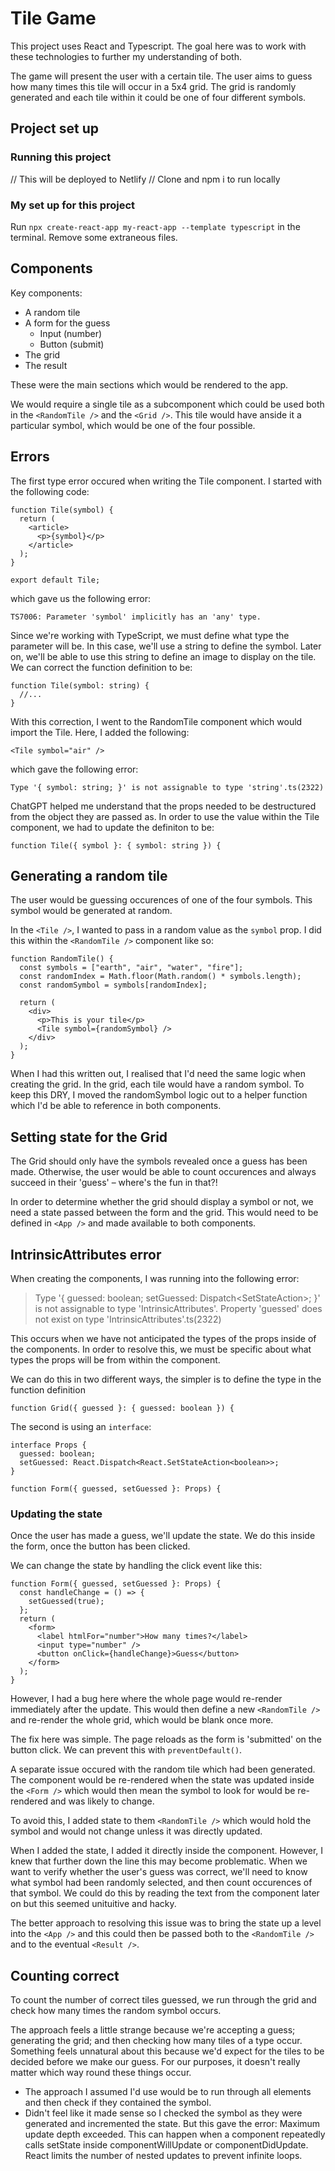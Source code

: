 # Tile Game

This project uses React and Typescript. The goal here was to work with these technologies to further my understanding of both.

The game will present the user with a certain tile. The user aims to guess how many times this tile will occur in a 5x4 grid. The grid is randomly generated and each tile within it could be one of four different symbols.

## Project set up

### Running this project

// This will be deployed to Netlify
// Clone and npm i to run locally

### My set up for this project

Run `npx create-react-app my-react-app --template typescript` in the terminal. Remove some extraneous files.

## Components

Key components:

- A random tile
- A form for the guess
  - Input (number)
  - Button (submit)
- The grid
- The result

These were the main sections which would be rendered to the app.

We would require a single tile as a subcomponent which could be used both in the `<RandomTile />` and the `<Grid />`. This tile would have anside it a particular symbol, which would be one of the four possible.

## Errors

The first type error occured when writing the Tile component. I started with the following code:

```tsx
function Tile(symbol) {
  return (
    <article>
      <p>{symbol}</p>
    </article>
  );
}

export default Tile;
```

which gave us the following error:

```
TS7006: Parameter 'symbol' implicitly has an 'any' type.
```

Since we're working with TypeScript, we must define what type the parameter will be. In this case, we'll use a string to define the symbol. Later on, we'll be able to use this string to define an image to display on the tile. We can correct the function definition to be:

```tsx
function Tile(symbol: string) {
  //...
}
```

With this correction, I went to the RandomTile component which would import the Tile. Here, I added the following:

```tsx
<Tile symbol="air" />
```

which gave the following error:

```
Type '{ symbol: string; }' is not assignable to type 'string'.ts(2322)
```

ChatGPT helped me understand that the props needed to be destructured from the object they are passed as. In order to use the value within the Tile component, we had to update the definiton to be:

```tsx
function Tile({ symbol }: { symbol: string }) {
```

## Generating a random tile

The user would be guessing occurences of one of the four symbols. This symbol would be generated at random.

In the `<Tile />`, I wanted to pass in a random value as the `symbol` prop. I did this within the `<RandomTile />` component like so:

```tsx
function RandomTile() {
  const symbols = ["earth", "air", "water", "fire"];
  const randomIndex = Math.floor(Math.random() * symbols.length);
  const randomSymbol = symbols[randomIndex];

  return (
    <div>
      <p>This is your tile</p>
      <Tile symbol={randomSymbol} />
    </div>
  );
}
```

When I had this written out, I realised that I'd need the same logic when creating the grid. In the grid, each tile would have a random symbol. To keep this DRY, I moved the randomSymbol logic out to a helper function which I'd be able to reference in both components.

## Setting state for the Grid

The Grid should only have the symbols revealed once a guess has been made. Otherwise, the user would be able to count occurences and always succeed in their 'guess' – where's the fun in that?!

In order to determine whether the grid should display a symbol or not, we need a state passed between the form and the grid. This would need to be defined in `<App />` and made available to both components.

## IntrinsicAttributes error

When creating the components, I was running into the following error:

> Type '{ guessed: boolean; setGuessed: Dispatch<SetStateAction<boolean>>; }' is not assignable to type 'IntrinsicAttributes'.
> Property 'guessed' does not exist on type 'IntrinsicAttributes'.ts(2322)

This occurs when we have not anticipated the types of the props inside of the components. In order to resolve this, we must be specific about what types the props will be from within the component.

We can do this in two different ways, the simpler is to define the type in the function definition

```tsx
function Grid({ guessed }: { guessed: boolean }) {
```

The second is using an `interface`:

```tsx
interface Props {
  guessed: boolean;
  setGuessed: React.Dispatch<React.SetStateAction<boolean>>;
}

function Form({ guessed, setGuessed }: Props) {
```

### Updating the state

Once the user has made a guess, we'll update the state. We do this inside the form, once the button has been clicked.

We can change the state by handling the click event like this:

```tsx
function Form({ guessed, setGuessed }: Props) {
  const handleChange = () => {
    setGuessed(true);
  };
  return (
    <form>
      <label htmlFor="number">How many times?</label>
      <input type="number" />
      <button onClick={handleChange}>Guess</button>
    </form>
  );
}
```

However, I had a bug here where the whole page would re-render immediately after the update. This would then define a new `<RandomTile />` and re-render the whole grid, which would be blank once more.

The fix here was simple. The page reloads as the form is 'submitted' on the button click. We can prevent this with `preventDefault()`.

A separate issue occured with the random tile which had been generated. The component would be re-rendered when the state was updated inside the `<Form />` which would then mean the symbol to look for would be re-rendered and was likely to change.

To avoid this, I added state to them `<RandomTile />` which would hold the symbol and would not change unless it was directly updated.

When I added the state, I added it directly inside the component. However, I knew that further down the line this may become problematic. When we want to verify whether the user's guess was correct, we'll need to know what symbol had been randomly selected, and then count occurences of that symbol. We could do this by reading the text from the component later on but this seemed unituitive and hacky.

The better approach to resolving this issue was to bring the state up a level into the `<App />` and this could then be passed both to the `<RandomTile />` and to the eventual `<Result />`.

## Counting correct

To count the number of correct tiles guessed, we run through the grid and check how many times the random symbol occurs.

The approach feels a little strange because we're accepting a guess; generating the grid; and then checking how many tiles of a type occur. Something feels unnatural about this because we'd expect for the tiles to be decided before we make our guess. For our purposes, it doesn't really matter which way round these things occur.

- The approach I assumed I'd use would be to run through all elements and then check if they contained the symbol.
- Didn't feel like it made sense so I checked the symbol as they were generated and incremented the state. But this gave the error: Maximum update depth exceeded. This can happen when a component repeatedly calls setState inside componentWillUpdate or componentDidUpdate. React limits the number of nested updates to prevent infinite loops.
